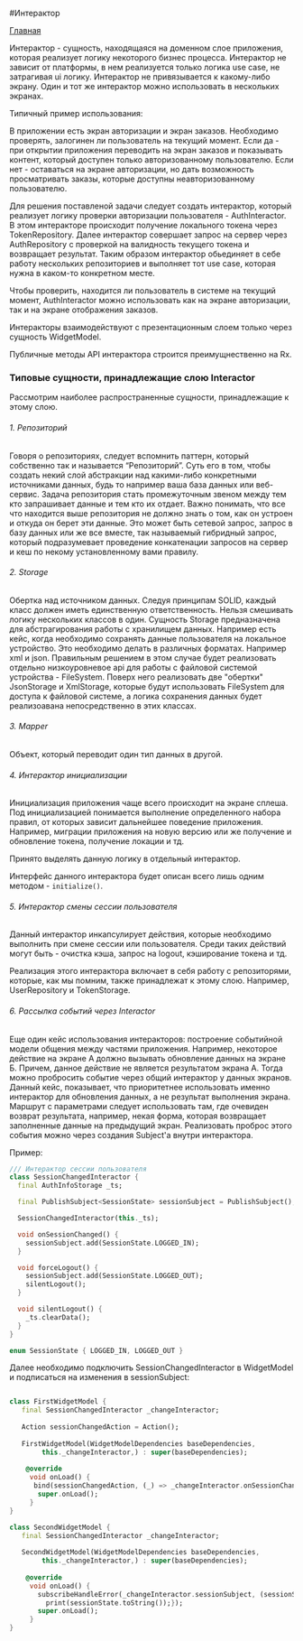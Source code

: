 #Интерактор

[Главная](../main.md)

Интерактор - сущность, находящаяся на доменном слое приложения, которая реализует
логику некоторого бизнес процесса. Интерактор не зависит от платформы, в нем реализуется только логика use case, не затрагивая ui логику.
Интерактор не привязывается к какому-либо экрану. Один и тот же интерактор можно использовать в 
нескольких экранах.

Типичный пример использования:

В приложении есть экран авторизации и экран заказов. 
Необходимо проверять, залогинен ли пользователь на текущий момент.
Если да - при открытии приложения переводить на экран заказов и показывать контент, который доступен только авторизованному пользователю.
Если нет - оставаться на экране авторизации, но дать возможность просматривать заказы, которые доступны неавторизованному пользователю.

Для решения поставленой задачи следует создать интерактор, который реализует логику проверки
авторизации пользователя - AuthInteractor. В этом интеракторе происходит получение локального токена через TokenRepository.
Далее интерактор совершает запрос на сервер через AuthRepository с проверкой на валидность текущего токена и возвращает результат.
Таким образом интерактор обьединяет в себе работу нескольких репозиториев и выполняет тот use case, которая нужна в каком-то конкретном месте.

Чтобы проверить, находится ли пользователь в системе на текущий момент,
AuthInteractor можно использовать как на экране авторизации, так и на экране отображения заказов. 

Интеракторы взаимодействуют с презентационным слоем только через сущность WidgetModel.

Публичные методы API интерактора строится преимущнественно на Rx.

### Типовые сущности, принадлежащие слою Interactor

Рассмотрим наиболее распространенные сущности, принадлежащие к этому слою.

###### 1. Репозиторий

Говоря о репозиториях, следует вспомнить паттерн, который собственно
так и называется “Репозиторий”. Суть его в том, чтобы создать некий слой
абстракции над какими-либо конкретными источниками данных, будь то например
ваша база данных или веб-сервис. Задача репозитория стать
промежуточным звеном между тем кто запрашивает данные и тем кто их отдает.
Важно понимать, что все что находится выше репозитория не должно знать о том,
как он устроен и откуда он берет эти данные. Это может быть сетевой запрос,
запрос в базу данных или же все вместе, так называемый гибридный запрос,
который подразумевает проведение конкатенации запросов на сервер и кеш по
некому установленному вами правилу.

###### 2. Storage

Обертка над источником данных. Следуя принципам SOLID, каждый класс должен иметь единственную ответственность.
Нельзя смешивать логику нескольких классов в один. Сущность Storage предназначена для абстрагирования
работы с хранилищем данных. Например есть кейс, когда необходимо сохранять данные пользователя на локальное устройство.
Это необходимо делать в различных форматах. Например xml и json. Правильным решением в этом случае будет
реализовать отдельно низкоуровневое api для работы с файловой системой устройства - FileSystem. Поверх него реализовать
две "обертки" JsonStorage и XmlStorage, которые будут использовать FileSystem для доступа к файловой системе, а логика сохранения
данных будет реализоавана непосредственно в этих классах. 

###### 3. Mapper
Объект, который переводит один тип данных в другой.

###### 4. Интерактор инициализации

Инициализация приложения чаще всего происходит на экране сплеша.
Под инициализацией понимается выполнение определенного набора правил, от
которых зависит дальнейшее поведение приложения. Например, миграции приложения
на новую версию или же получение и обновление токена, получение локации и тд.

Принято выделять данную логику в отдельный интерактор.

Интерфейс данного интерактора будет описан всего лишь одним методом - `initialize()`.

###### 5. Интерактор смены сессии пользователя

Данный интерактор инкапсулирует действия, которые необходимо выполнить при
смене сессии или пользователя. Среди таких действий могут быть - очистка
кэша, запрос на logout, кэширование токена и тд.

Реализация этого интерактора включает в себя работу с репозиторями, которые,
как мы помним, также принадлежат к этому слою. Например, UserRepository
и TokenStorage.

###### 6. Рассылка событий через Interactor

Еще один кейс использования интеракторов: построение событийной модели общения между частями приложения.
Например, некоторое действие на экране А должно вызывать обновление данных на экране Б. 
Причем, данное действие не является результатом экрана А. Тогда можно пробросить событие через общий интерактор у данных экранов.
Данный кейс, показывает, что приоритетнее использовать именно интерактор для обновления данных, а не результат выполнения экрана.
Маршрут с параметрами следует использовать там, где очевиден возврат результата, например, некая форма, которая возвращает заполненные данные на предыдущий экран.
Реализовать проброс этого события можно через создания Subject'а внутри интерактора.

Пример: 
```dart
/// Интерактор сессии пользователя
class SessionChangedInteractor {
  final AuthInfoStorage _ts;

  final PublishSubject<SessionState> sessionSubject = PublishSubject();

  SessionChangedInteractor(this._ts);

  void onSessionChanged() {
    sessionSubject.add(SessionState.LOGGED_IN);
  }

  void forceLogout() {
    sessionSubject.add(SessionState.LOGGED_OUT);
    silentLogout();
  }

  void silentLogout() {
    _ts.clearData();
  }
}

enum SessionState { LOGGED_IN, LOGGED_OUT }
```
Далее необходимо подключить SessionChangedInteractor в WidgetModel и подписаться на изменения 
в sessionSubject:
```dart

class FirstWidgetModel {
   final SessionChangedInteractor _changeInteractor;
   
   Action sessionChangedAction = Action();
   
   FirstWidgetModel(WidgetModelDependencies baseDependencies,
        this._changeInteractor,) : super(baseDependencies); 
   
    @override
     void onLoad() {
      bind(sessionChangedAction, (_) => _changeInteractor.onSessionChanged());
       super.onLoad();
     }
}

class SecondWidgetModel {
   final SessionChangedInteractor _changeInteractor;
   
   SecondWidgetModel(WidgetModelDependencies baseDependencies,
        this._changeInteractor,) : super(baseDependencies);
   
    @override
     void onLoad() {
       subscribeHandleError(_changeInteractor.sessionSubject, (sessionState){
         print(sessionState.toString());});
       super.onLoad();
     }
}
```